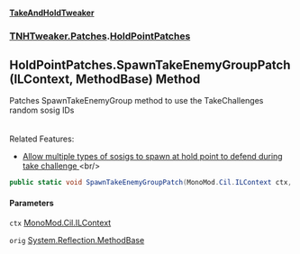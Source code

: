 #### [TakeAndHoldTweaker](index.md 'index')
### [TNHTweaker.Patches](TNHTweaker.Patches.md 'TNHTweaker.Patches').[HoldPointPatches](TNHTweaker.Patches.HoldPointPatches.md 'TNHTweaker.Patches.HoldPointPatches')

## HoldPointPatches.SpawnTakeEnemyGroupPatch(ILContext, MethodBase) Method

Patches SpawnTakeEnemyGroup method to use the TakeChallenges random sosig IDs <br/><br/>  
Related Features: <br/>  
- [ Allow multiple types of sosigs to spawn at hold point to defend during take challenge ](https://github.com/devyndamonster/TakeAndHoldTweaker/issues/110 'https://github.com/devyndamonster/TakeAndHoldTweaker/issues/110')<br/>

```csharp
public static void SpawnTakeEnemyGroupPatch(MonoMod.Cil.ILContext ctx, System.Reflection.MethodBase orig);
```
#### Parameters

<a name='TNHTweaker.Patches.HoldPointPatches.SpawnTakeEnemyGroupPatch(MonoMod.Cil.ILContext,System.Reflection.MethodBase).ctx'></a>

`ctx` [MonoMod.Cil.ILContext](https://docs.microsoft.com/en-us/dotnet/api/MonoMod.Cil.ILContext 'MonoMod.Cil.ILContext')

<a name='TNHTweaker.Patches.HoldPointPatches.SpawnTakeEnemyGroupPatch(MonoMod.Cil.ILContext,System.Reflection.MethodBase).orig'></a>

`orig` [System.Reflection.MethodBase](https://docs.microsoft.com/en-us/dotnet/api/System.Reflection.MethodBase 'System.Reflection.MethodBase')